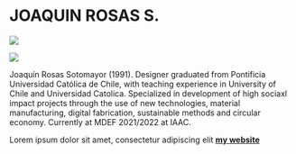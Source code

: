 # JOAQUIN ROSAS S.

![](../images/perezoso.jpg)

![](../images/prueba_1.jpg)

Joaquín Rosas Sotomayor (1991). Designer graduated from Pontificia Universidad Católica de Chile, with teaching experience in University of Chile and Universidad Catolica. Specialized in development of high sociaxl impact projects through the use of new technologies,
material manufacturing, digital fabrication,
sustainable methods and circular economy. Currently at MDEF 2021/2022 at IAAC.

Lorem ipsum dolor sit amet, consectetur adipiscing elit **[my website](https://community.emergentfutures.io/courses/5566525/content)**
